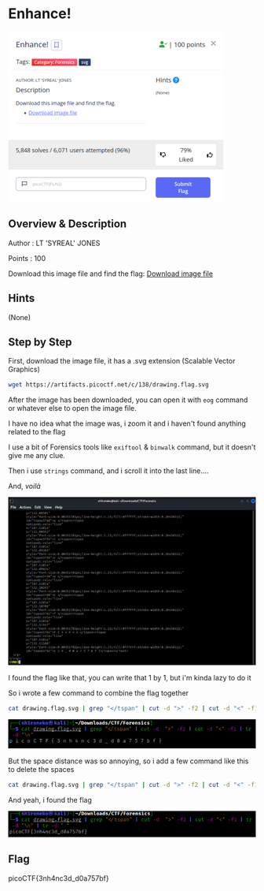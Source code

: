 # Enhance!

![Challenge Picture](enhance.png)

## Overview & Description

Author : LT 'SYREAL' JONES

Points : 100 

Download this image file and find the flag: [Download image file](https://artifacts.picoctf.net/c/138/drawing.flag.svg)

## Hints

(None)

## Step by Step

First, download the image file, it has a .svg extension (Scalable Vector Graphics)

```bash
wget https://artifacts.picoctf.net/c/138/drawing.flag.svg
```

After the image has been downloaded, you can open it with ``eog`` command or whatever else to open the image file.

I have no idea what the image was, i zoom it and i haven't found anything related to the flag

I use a bit of Forensics tools like ``exiftool`` & ``binwalk`` command, but it doesn't give me any clue.

Then i use ``strings`` command, and i scroll it into the last line....

And, *voilà*

![Strings Picture](strings.png)

I found the flag like that, you can write that 1 by 1, but i'm kinda lazy to do it

So i wrote a few command to combine the flag together

```bash
cat drawing.flag.svg | grep "</tspan" | cut -d ">" -f2 | cut -d "<" -f1 | tr -d "\n"
```

![No Space Image](nospace.png)


But the space distance was so annoying, so i add a few command like this to delete the spaces

```bash
cat drawing.flag.svg | grep "</tspan" | cut -d ">" -f2 | cut -d "<" -f1 | tr -d "\n" | tr -d " "
```

And yeah, i found the flag

![Final Flag Image](final_flag.png)

## Flag

picoCTF{3nh4nc3d_d0a757bf}



